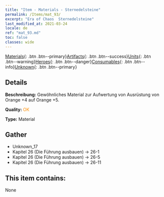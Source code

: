 ```yaml
---
title: "Item - Materials - Sternedelsteine"
permalink: /Items/mat_93/
excerpt: "Era of Chaos  Sternedelsteine"
last_modified_at: 2021-03-24
locale: de
ref: "mat_93.md"
toc: false
classes: wide
---
```

 [Materials](/de/Items/){: .btn .btn--primary}[Artifacts](/de/Items/Artifacts/){: .btn .btn--success}[Units](/de/Items/Units/){: .btn .btn--warning}[Heroes](/de/Items/Heroes/){: .btn .btn--danger}[Consumables](/de/Items/Consumables/){: .btn .btn--info}[Unknown](/de/Items/Unknown/){: .btn .btn--primary}

## Details
 **Beschreibung:** Gewöhnliches Material zur Aufwertung von Ausrüstung von Orange +4 auf Orange +5.

 **Quality:** <span style="color: #FF8C00">OK</span>

 **Type:** Material

## Gather

*    Unknown_17 
*    Kapitel 26 (Die Führung ausbauen) -> 26-1 
*    Kapitel 26 (Die Führung ausbauen) -> 26-5 
*    Kapitel 26 (Die Führung ausbauen) -> 26-11 

## This item contains:

  None

